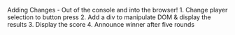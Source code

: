 Adding Changes - Out of the console and into the browser!
    1. Change player selection to button press
    2. Add a div to manipulate DOM & display the results
    3. Display the score
    4. Announce winner after five rounds